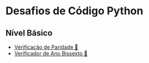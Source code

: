 # Desafios de Código Python

## Nível Básico

- [Verificação de Paridade :dart:](basic/b01-desafio.md)
- [Verificador de Ano Bissexto :dart:](basic/b02-desafio.md)